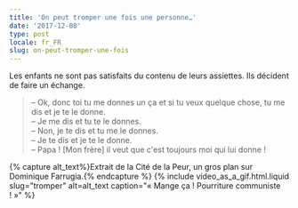 ```yaml
---
title: 'On peut tromper une fois une personne…'
date: '2017-12-08'
type: post
locale: fr_FR
slug: on-peut-tromper-une-fois
---
```


Les enfants ne sont pas satisfaits du contenu de leurs assiettes. Ils décident de faire un échange.

<!-- more -->

> – Ok, donc toi tu me donnes un ça et si tu veux quelque chose, tu me dis et je te le donne.  
> – Je me dis et tu te le donnes.  
> – Non, je te dis et tu me le donnes.  
> – Je te dis et je te le donne.  
> – Papa ! [Mon frère] il veut que c'est toujours moi qui lui donne !

{% capture alt_text%}Extrait de la Cité de la Peur, un gros plan sur Dominique Farrugia.{% endcapture %}
{% include video_as_a_gif.html.liquid
slug="tromper"
alt=alt_text
caption="&laquo;&nbsp;Mange ça ! Pourriture communiste !&nbsp;&raquo;"
%}
